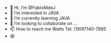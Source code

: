- 👋 Hi, I’m @FabioMdeJ
- 👀 I’m interested in JAVA
- 🌱 I’m currently learning JAVA
- 💞️ I’m looking to collaborate on ...
- 📫 How to reach me Watts Tel: (19)97140-7895
- 😄

<!---
FabioMdeJ/FabioMdeJ is a ✨ special ✨ repository because its `README.md` (this file) appears on your GitHub profile.
You can click the Preview link to take a look at your changes.
--->
